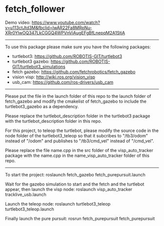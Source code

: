 # fetch_follower

Demo video: https://www.youtube.com/watch?v=u113ctJtd3M&fbclid=IwAR22Fa8MRpNu-XRr0YlwOQ347LkCGGQ4WPVnViAugEFgBfLnepqM2A1StjA

----

To use this package please make sure you have the following packages:
+ turtlebot3: https://github.com/ROBOTIS-GIT/turtlebot3
+ turtlebot3 gazebo: https://github.com/ROBOTIS-GIT/turtlebot3_simulations
+ fetch gazebo: https://github.com/fetchrobotics/fetch_gazebo
+ vision visp: http://wiki.ros.org/vision_visp
+ usb_cam: https://github.com/ros-drivers/usb_cam

----

Please put the file in the launch folder of this repo to the launch folder of fetch_gazebo and modify the cmakelist of fetch_gazebo to include the turtlebot3_gazebo as a dependency.

Please replace the turtlebot_description folder in the turtlebot3 package with the turtlebot_description folder in this repo.

For this project, to teleop the turtlebot, please modify the source code in the node folder of the turtlebot3_teleop so that it subcribes to "/tb3/odom" instead of "/odom" and publishes to "/tb3/cmd_vel" instead of "/cmd_vel".

Please replace the file name.cpp in the src folder of the visp_auto_tracker package with the name.cpp in the name_visp_auto_tracker folder of this repo.

----

To start the project: roslaunch fetch_gazebo fetch_purepursuit.launch

Wait for the gazebo simulation to start and the fetch and the turtlebot appear, then launch the visp node: roslaunch visp_auto_tracker tracklive_usb.launch

Launch the teleop node: roslaunch turtlebot3_teleop turtlebot3_teleop.launch

Finally launch the pure pursuit: rosrun fetch_purepursuit fetch_purepursuit
